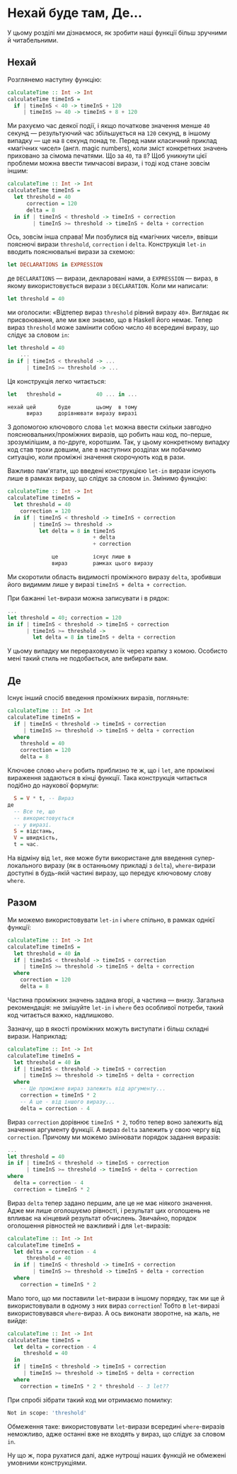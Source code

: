 # Нехай буде там, Де...

У цьому розділі ми дізнаємося, як зробити наші функції більш зручними й читабельними.

## Нехай

Розглянемо наступну функцію:

```haskell
calculateTime :: Int -> Int
calculateTime timeInS =
  if | timeInS < 40 -> timeInS + 120
     | timeInS >= 40 -> timeInS + 8 + 120
```

Ми рахуємо час деякої події, і якщо початкове значення менше `40` секунд &mdash; результуючий час збільшується на `120` секунд, в іншому випадку &mdash; ще на `8` секунд понад те. Перед нами класичний приклад &laquo;магічних чисел&raquo; (англ. magic numbers), коли зміст конкретних значень приховано за сімома печатями. Що за `40`, та `8`? Щоб уникнути цієї проблеми можна ввести тимчасові вирази, і тоді код стане зовсім іншим:

```haskell
calculateTime :: Int -> Int
calculateTime timeInS =
  let threshold = 40
      correction = 120
      delta = 8
  in if | timeInS < threshold -> timeInS + correction
        | timeInS >= threshold -> timeInS + delta + correction
```

Ось, зовсім інша справа! Ми позбулися від &laquo;магічних чисел&raquo;, ввівши пояснючі вирази `threshold`, `correction` і `delta`. Конструкція `let-in` вводить пояснювальні вирази за схемою:

```haskell
let DECLARATIONS in EXPRESSION
```

де `DECLARATIONS` &mdash; вирази, декларовані нами, а `EXPRESSION` &mdash; вираз, в якому використовується вирази з `DECLARATION`. Коли ми написали:

```haskell
let threshold = 40
```

ми оголосили: &laquo;Відтепер вираз `threshold` рівний виразу `40`&raquo;. Виглядає як присвоювання, але ми вже знаємо, що в Haskell його немає. Тепер вираз `threshold` може замінити собою число `40` всередині виразу, що слідує за словом `in`:

```haskell
let threshold = 40
    ...
in if | timeInS < threshold -> ...
      | timeInS >= threshold -> ...
```

Ця конструкція легко читається:

```haskell
let   threshold =           40 ... in ...

нехай цей       буде        цьому  в тому
      вираз     дорівнювати виразу виразі
```

З допомогою ключового слова `let` можна ввести скільки завгодно пояснювальних/проміжних виразів, що робить наш код, по-перше, зрозумілішим, а по-друге, коротшим. Так, у цьому конкретному випадку код став трохи довшим, але в наступних розділах ми побачимо ситуацію, коли проміжні значення скорочують код в рази.

Важливо пам'ятати, що введені конструкцією `let-in` вирази існують лише в рамках виразу, що слідує за словом `in`. Змінимо функцію:

```haskell
calculateTime :: Int -> Int
calculateTime timeInS =
  let threshold = 40
    correction = 120
  in if | timeInS < threshold -> timeInS + correction
        | timeInS >= threshold ->
          let delta = 8 in timeInS
                           + delta
                           + correction

              це           існує лише в
              вираз        рамках цього виразу
```

Ми скоротили область видимості проміжного виразу `delta`, зробивши його видимим лише у виразі `timeInS + delta + correction`.

При бажанні `let`-вирази можна записувати і в рядок:

```haskell
...
let threshold = 40; correction = 120
in if | timeInS < threshold -> timeInS + correction
      | timeInS >= threshold ->
        let delta = 8 in timeInS + delta + correction
```

У цьому випадку ми перераховуємо їх через крапку з комою. Особисто мені такий стиль не подобається, але вибирати вам.

## Де

Існує інший спосіб введення проміжних виразів, погляньте:

```haskell
calculateTime :: Int -> Int
calculateTime timeInS =
  if | timeInS < threshold -> timeInS + correction
     | timeInS >= threshold -> timeInS + delta + correction
  where
    threshold = 40
    correction = 120
    delta = 8
```

Ключове слово `where` робить приблизно те ж, що і `let`, але проміжні вираження задаються в кінці функції. Така конструкція читається подібно до наукової формули:

```haskell
  S = V * t, -- Вираз
де
  -- Все те, що
  -- використовується
  -- у виразі.
  S = відстань,
  V = швидкість,
  t = час.
```

На відміну від `let`, яке може бути використане для введення супер-локального виразу (як в останньому прикладі з `delta`), `where`-вирази доступні в будь-якій частині виразу, що передує ключовому слову `where`.

## Разом

Ми можемо використовувати `let-in` і `where` спільно, в рамках однієї функції:

```haskell
calculateTime :: Int -> Int
calculateTime timeInS =
  let threshold = 40 in
  if | timeInS < threshold -> timeInS + correction
     | timeInS >= threshold -> timeInS + delta + correction
  where
    correction = 120
    delta = 8
```

Частина проміжних значень задана вгорі, а частина &mdash; внизу. Загальна рекомендація: не змішуйте `let-in` і `where` без особливої потреби, такий код читається важко, надлишково.

Зазначу, що в якості проміжних можуть виступати і більш складні вирази. Наприклад:

```haskell
calculateTime :: Int -> Int
calculateTime timeInS =
  let threshold = 40 in
  if | timeInS < threshold -> timeInS + correction
     | timeInS >= threshold -> timeInS + delta + correction
  where
    -- Це проміжне вираз залежить від аргументу...
    correction = timeInS * 2
    -- А це - від іншого виразу...
    delta = correction - 4
```

Вираз `correction` дорівнює `timeInS * 2`, тобто тепер воно залежить від значення аргументу функції. А вираз `delta` залежить у свою чергу від `correction`. Причому ми можемо змінювати порядок задання виразів:

```haskell
...
let threshold = 40
in if | timeInS < threshold -> timeInS + correction
      | timeInS >= threshold -> timeInS + delta + correction
where
  delta = correction - 4
  correction = timeInS * 2
```

Вираз `delta` тепер задано першим, але це не має ніякого значення. Адже ми лише оголошуємо рівності, і результат цих оголошень не впливає на кінцевий результат обчислень. Звичайно, порядок оголошення рівностей не важливий і для `let`-виразів:

```haskell
calculateTime :: Int -> Int
calculateTime timeInS =
  let delta = correction - 4
      threshold = 40
  in if | timeInS < threshold -> timeInS + correction
        | timeInS >= threshold -> timeInS + delta + correction
  where
    correction = timeInS * 2
```

Мало того, що ми поставили `let`-вирази в іншому порядку, так ми ще й використовували в одному з них вираз `correction`! Тобто в `let`-виразі використовувався `where`-вираз. А ось виконати зворотне, на жаль, не вийде:

```haskell
calculateTime :: Int -> Int
calculateTime timeInS =
  let delta = correction - 4
     threshold = 40
  in
  if | timeInS < threshold -> timeInS + correction
     | timeInS >= threshold -> timeInS + delta + correction
  where
    correction = timeInS * 2 * threshold -- З let??
```

При спробі зібрати такий код ми отримаємо помилку:

```bash
Not in scope: 'threshold'
```

Обмеження таке: використовувати `let`-вирази всередині `where`-виразів неможливо, адже останні вже не входять у вираз, що слідує за словом `in`.

Ну що ж, пора рухатися далі, адже нутрощі наших функцій не обмежені умовними конструкціями.
